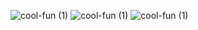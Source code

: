 ![cool-fun (1)](https://github.com/SeuperHakkerJa/SeuperHakkerJa/assets/35388161/44a67181-39f9-436d-9c4c-9519ff941c86)
![cool-fun (1)](https://github.com/SeuperHakkerJa/SeuperHakkerJa/assets/35388161/44a67181-39f9-436d-9c4c-9519ff941c86)
![cool-fun (1)](https://github.com/SeuperHakkerJa/SeuperHakkerJa/assets/35388161/44a67181-39f9-436d-9c4c-9519ff941c86)

